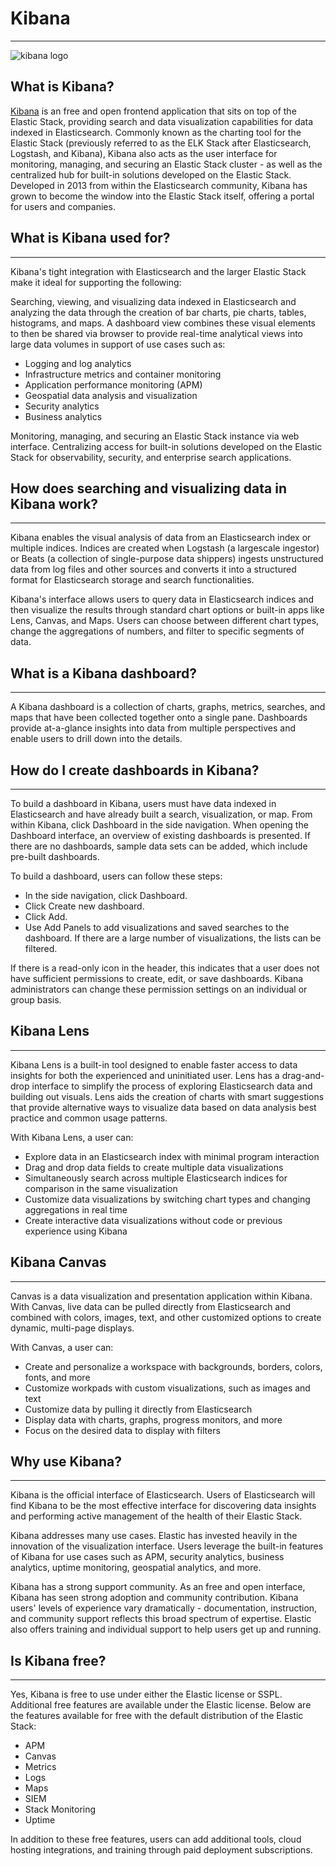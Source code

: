 # Kibana
---
![kibana logo](https://static-www.elastic.co/v3/assets/bltefdd0b53724fa2ce/blt0423c2ca741d3c05/5ea8c90064f47652ec7993f4/brand-kibana-220x130.svg)

## What is Kibana?
[Kibana](https://www.elastic.co/what-is/kibana) is an free and open frontend application that sits on top of the Elastic Stack, providing search and data visualization capabilities for data indexed in Elasticsearch. Commonly known as the charting tool for the Elastic Stack (previously referred to as the ELK Stack after Elasticsearch, Logstash, and Kibana), Kibana also acts as the user interface for monitoring, managing, and securing an Elastic Stack cluster - as well as the centralized hub for built-in solutions developed on the Elastic Stack. Developed in 2013 from within the Elasticsearch community, Kibana has grown to become the window into the Elastic Stack itself, offering a portal for users and companies.

## What is Kibana used for?
---
Kibana's tight integration with Elasticsearch and the larger Elastic Stack make it ideal for supporting the following:

Searching, viewing, and visualizing data indexed in Elasticsearch and analyzing the data through the creation of bar charts, pie charts, tables, histograms, and maps. A dashboard view combines these visual elements to then be shared via browser to provide real-time analytical views into large data volumes in support of use cases such as:

- Logging and log analytics
- Infrastructure metrics and container monitoring
- Application performance monitoring (APM)
- Geospatial data analysis and visualization
- Security analytics
- Business analytics

Monitoring, managing, and securing an Elastic Stack instance via web interface.
Centralizing access for built-in solutions developed on the Elastic Stack for observability, security, and enterprise search applications.

## How does searching and visualizing data in Kibana work?
---
Kibana enables the visual analysis of data from an Elasticsearch index or multiple indices. Indices are created when Logstash (a largescale ingestor) or Beats (a collection of single-purpose data shippers) ingests unstructured data from log files and other sources and converts it into a structured format for Elasticsearch storage and search functionalities.

Kibana's interface allows users to query data in Elasticsearch indices and then visualize the results through standard chart options or built-in apps like Lens, Canvas, and Maps. Users can choose between different chart types, change the aggregations of numbers, and filter to specific segments of data.

## What is a Kibana dashboard?
---
A Kibana dashboard is a collection of charts, graphs, metrics, searches, and maps that have been collected together onto a single pane. Dashboards provide at-a-glance insights into data from multiple perspectives and enable users to drill down into the details.

## How do I create dashboards in Kibana?
---
To build a dashboard in Kibana, users must have data indexed in Elasticsearch and have already built a search, visualization, or map. From within Kibana, click Dashboard in the side navigation. When opening the Dashboard interface, an overview of existing dashboards is presented. If there are no dashboards, sample data sets can be added, which include pre-built dashboards.

To build a dashboard, users can follow these steps:

- In the side navigation, click Dashboard.
- Click Create new dashboard.
- Click Add.
- Use Add Panels to add visualizations and saved searches to the dashboard. If there are a large number of visualizations, the lists can be filtered.

If there is a read-only icon in the header, this indicates that a user does not have sufficient permissions to create, edit, or save dashboards. Kibana administrators can change these permission settings on an individual or group basis.

## Kibana Lens
---
Kibana Lens is a built-in tool designed to enable faster access to data insights for both the experienced and uninitiated user. Lens has a drag-and-drop interface to simplify the process of exploring Elasticsearch data and building out visuals. Lens aids the creation of charts with smart suggestions that provide alternative ways to visualize data based on data analysis best practice and common usage patterns.

With Kibana Lens, a user can:

- Explore data in an Elasticsearch index with minimal program interaction
- Drag and drop data fields to create multiple data visualizations
- Simultaneously search across multiple Elasticsearch indices for comparison in the same visualization
- Customize data visualizations by switching chart types and changing aggregations in real time
- Create interactive data visualizations without code or previous experience using Kibana

## Kibana Canvas
---
Canvas is a data visualization and presentation application within Kibana. With Canvas, live data can be pulled directly from Elasticsearch and combined with colors, images, text, and other customized options to create dynamic, multi-page displays.

With Canvas, a user can:

- Create and personalize a workspace with backgrounds, borders, colors, fonts, and more
- Customize workpads with custom visualizations, such as images and text
- Customize data by pulling it directly from Elasticsearch
- Display data with charts, graphs, progress monitors, and more
- Focus on the desired data to display with filters

## Why use Kibana?
---
Kibana is the official interface of Elasticsearch. Users of Elasticsearch will find Kibana to be the most effective interface for discovering data insights and performing active management of the health of their Elastic Stack.

Kibana addresses many use cases. Elastic has invested heavily in the innovation of the visualization interface. Users leverage the built-in features of Kibana for use cases such as APM, security analytics, business analytics, uptime monitoring, geospatial analytics, and more.

Kibana has a strong support community. As an free and open interface, Kibana has seen strong adoption and community contribution. Kibana users' levels of experience vary dramatically - documentation, instruction, and community support reflects this broad spectrum of expertise. Elastic also offers training and individual support to help users get up and running.

## Is Kibana free?
---
Yes, Kibana is free to use under either the Elastic license or SSPL. Additional free features are available under the Elastic license. Below are the features available for free with the default distribution of the Elastic Stack:

- APM
- Canvas
- Metrics
- Logs
- Maps
- SIEM
- Stack Monitoring
- Uptime

In addition to these free features, users can add additional tools, cloud hosting integrations, and training through paid deployment subscriptions.
